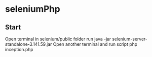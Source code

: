 # seleniumPhp

## Start
Open terminal in selenium/public folder run java -jar selenium-server-standalone-3.141.59.jar
Open another terminal and run script php inception.php

##
